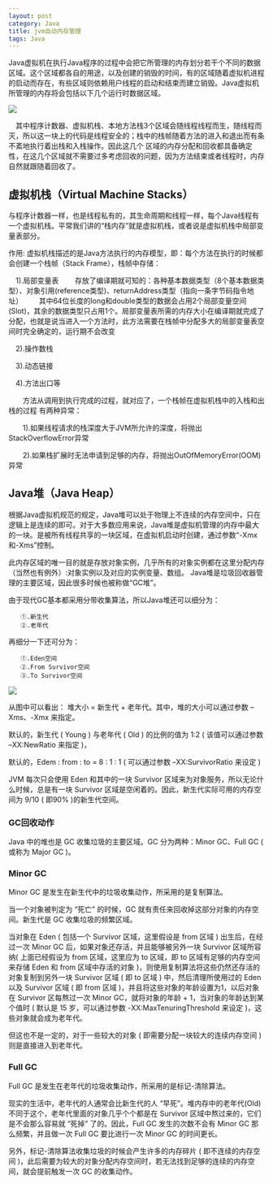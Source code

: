 ```yaml
---
layout: post
category: Java
title: jvm自动内存管理
tags: Java
---
```


Java虚拟机在执行Java程序的过程中会把它所管理的内存划分若干个不同的数据区域。这个区域都各自的用途，以及创建的销毁的时间，有的区域随着虚拟机进程的启动而存在，有些区域则依赖用户线程的启动和结束而建立销毁。Java虚拟机所管理的内存将会包括以下几个运行时数据区域。

![](https://github.com/changwensir/study_document/raw/master/upload_img/JVM/%E8%BF%90%E8%A1%8C%E6%97%B6%E6%95%B0%E6%8D%AE%E5%8C%BA%E5%9F%9F.png)

　其中程序计数器、虚拟机栈、本地方法栈3个区域会随线程线程而生，随线程而灭，所以这一块上的代码是线程安全的；栈中的栈帧随着方法的进入和退出而有条不紊地执行着出栈和入栈操作。因此这几个 区域的内存分配和回收都具备确定性，在这几个区域就不需要过多考虑回收的问题，因为方法结束或者线程时，内存自然就跟随着回收了。


## 虚拟机栈（Virtual Machine Stacks）
与程序计数器一样，也是线程私有的，其生命周期和线程一样，每个Java线程有一个虚拟机栈。平常我们讲的“栈内存”就是虚拟机栈，或者说是虚拟机栈中局部变量表部分。

作用: 虚拟机栈描述的是Java方法执行的内存模型，即：每个方法在执行的时候都会创建一个栈帧（Stack Frame），栈帧中存储：

　1).局部变量表
　　存放了编译期就可知的：各种基本数据类型（8个基本数据类型）、对象引用(reference类型)、returnAddress类型（指向一条字节码指令地址）
　　其中64位长度的long和double类型的数据会占用2个局部变量空间(Slot)，其余的数据类型只占用1个。局部变量表所需的内存大小在编译期就完成了分配，也就是说当进入一个方法时，此方法需要在栈帧中分配多大的局部变量表空间时完全确定的，运行期不会改变

　2).操作数栈

　3).动态链接

　4).方法出口等

　　方法从调用到执行完成的过程，就对应了，一个栈帧在虚拟机栈中的入栈和出栈的过程
有两种异常：

　　1).如果线程请求的栈深度大于JVM所允许的深度，将抛出StackOverflowError异常

　　2).如果栈扩展时无法申请到足够的内存，将抛出OutOfMemoryError(OOM)异常

## Java堆（Java Heap）

根据Java虚拟机规范的规定，Java堆可以处于物理上不连续的内存空间中，只在逻辑上是连续的即可。对于大多数应用来说，Java堆是虚拟机管理的内存中最大的一块。是被所有线程共享的一块区域，在虚拟机启动时创建，通过参数“-Xmx和-Xms”控制。

此内存区域的唯一目的就是存放对象实例，几乎所有的对象实例都在这里分配内存（当然也有例外）:对象实例以及对应的实例变量、数组。
Java堆是垃圾回收器管理的主要区域，因此很多时候也被称做“GC堆”。

由于现代GC基本都采用分带收集算法，所以Java堆还可以细分为：

    　　①.新生代
    　　②.老年代

再细分一下还可分为：

    　　①.Eden空间
    　　②.From Survivor空间
    　　③.To Survivor空间

![](https://github.com/changwensir/study_document/raw/master/upload_img/JVM/%E6%96%B0%E8%80%81%E5%B9%B4%E4%BB%A3.png)

从图中可以看出： 堆大小 = 新生代 + 老年代。其中，堆的大小可以通过参数 –Xms、-Xmx 来指定。

默认的，新生代 ( Young ) 与老年代 ( Old ) 的比例的值为 1:2 ( 该值可以通过参数 –XX:NewRatio 来指定 )，

默认的，Edem : from : to = 8 : 1 : 1 ( 可以通过参数 –XX:SurvivorRatio 来设定 )

JVM 每次只会使用 Eden 和其中的一块 Survivor 区域来为对象服务，所以无论什么时候，总是有一块 Survivor 区域是空闲着的。因此，新生代实际可用的内存空间为 9/10 ( 即90% )的新生代空间。

### GC回收动作

Java 中的堆也是 GC 收集垃圾的主要区域。GC 分为两种：Minor GC、Full GC ( 或称为 Major GC )。

### Minor GC
Minor GC 是发生在新生代中的垃圾收集动作，所采用的是复制算法。

当一个对象被判定为 “死亡” 的时候，GC 就有责任来回收掉这部分对象的内存空间。新生代是 GC 收集垃圾的频繁区域。

当对象在 Eden ( 包括一个 Survivor 区域，这里假设是 from 区域 ) 出生后，在经过一次 Minor GC 后，如果对象还存活，并且能够被另外一块 Survivor 区域所容纳( 上面已经假设为 from 区域，这里应为 to 区域，即 to 区域有足够的内存空间来存储 Eden 和 from 区域中存活的对象 )，则使用复制算法将这些仍然还存活的对象复制到另外一块 Survivor 区域 ( 即 to 区域 ) 中，然后清理所使用过的 Eden 以及 Survivor 区域 ( 即 from 区域 )，并且将这些对象的年龄设置为1，以后对象在 Survivor 区每熬过一次 Minor GC，就将对象的年龄 + 1，当对象的年龄达到某个值时 ( 默认是 15 岁，可以通过参数 -XX:MaxTenuringThreshold 来设定 )，这些对象就会成为老年代。

但这也不是一定的，对于一些较大的对象 ( 即需要分配一块较大的连续内存空间 ) 则是直接进入到老年代。

### Full GC
Full GC 是发生在老年代的垃圾收集动作，所采用的是标记-清除算法。

现实的生活中，老年代的人通常会比新生代的人 “早死”。堆内存中的老年代(Old)不同于这个，老年代里面的对象几乎个个都是在 Survivor 区域中熬过来的，它们是不会那么容易就 “死掉” 了的。因此，Full GC 发生的次数不会有 Minor GC 那么频繁，并且做一次 Full GC 要比进行一次 Minor GC 的时间更长。

另外，标记-清除算法收集垃圾的时候会产生许多的内存碎片 ( 即不连续的内存空间 )，此后需要为较大的对象分配内存空间时，若无法找到足够的连续的内存空间，就会提前触发一次 GC 的收集动作。

